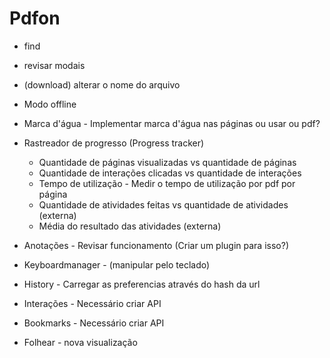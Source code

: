 # Pdfon

- find
- revisar modais
- (download) alterar o nome do arquivo

- Modo offline
- Marca d'água - Implementar marca d'água nas páginas ou usar ou pdf?
- Rastreador de progresso (Progress tracker)
  - Quantidade de páginas visualizadas vs quantidade de páginas
  - Quantidade de interações clicadas vs quantidade de interações
  - Tempo de utilização - Medir o tempo de utilização por pdf por página
  - Quantidade de atividades feitas vs quantidade de atividades (externa)
  - Média do resultado das atividades (externa)
- Anotações - Revisar funcionamento (Criar um plugin para isso?)
- Keyboardmanager - (manipular pelo teclado)
- History - Carregar as preferencias através do hash da url
- Interações - Necessário criar API
- Bookmarks - Necessário criar API
- Folhear - nova visualização
